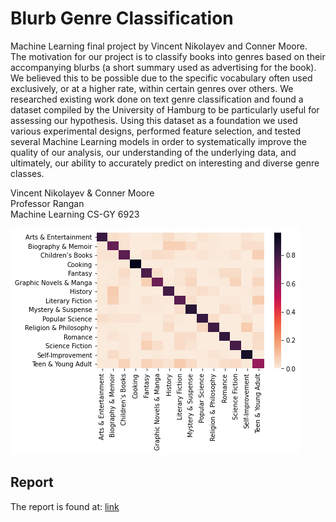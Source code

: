 # Blurb Genre Classification

Machine Learning final project by Vincent Nikolayev and Conner Moore. The motivation for our project is to classify books into genres based on their accompanying blurbs (a short summary used as advertising for the book). We believed this to be possible due to the specific vocabulary often used exclusively, or at a higher rate, within certain genres over others. We researched existing work done on text genre classification and found a dataset compiled by the University of Hamburg to be particularly useful for assessing our hypothesis. Using this dataset as a foundation we used various experimental designs, performed feature selection, and tested several Machine Learning models in order to systematically improve the quality of our analysis, our understanding of the underlying data, and ultimately, our ability to accurately predict on interesting and diverse genre classes.

Vincent Nikolayev & Conner Moore  
Professor Rangan  
Machine Learning CS-GY 6923  

![preview](outputs/svm_d1-balanced/svm_equal-classes-1116_heatmap.png)

## Report

The report is found at: [link](blurb-genre-classification-report.pdf)
